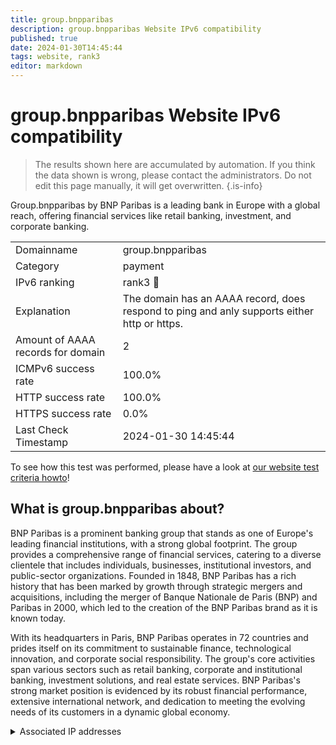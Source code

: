 ```yaml
---
title: group.bnpparibas
description: group.bnpparibas Website IPv6 compatibility
published: true
date: 2024-01-30T14:45:44
tags: website, rank3
editor: markdown
---
```


# group.bnpparibas Website IPv6 compatibility

> The results shown here are accumulated by automation. If you think the data shown is wrong, please contact the administrators. 
> Do not edit this page manually, it will get overwritten.
{.is-info}

Group.bnpparibas by BNP Paribas is a leading bank in Europe with a global reach, offering financial services like retail banking, investment, and corporate banking.


|   |   |
| - | - |
| Domainname | group.bnpparibas
| Category | payment |
| IPv6 ranking | rank3 :3rd_place_medal: |
| Explanation | The domain has an AAAA record, does respond to ping and anly supports either http or https. |
| Amount of AAAA records for domain | 2 |
| ICMPv6 success rate | 100.0%|
| HTTP success rate | 100.0% |
| HTTPS success rate | 0.0% |
| Last Check Timestamp | 2024-01-30 14:45:44 |

To see how this test was performed, please have a look at [our website test criteria howto](/howto/testcriteria/website)!


## What is group.bnpparibas about?
BNP Paribas is a prominent banking group that stands as one of Europe's leading financial institutions, with a strong global footprint. The group provides a comprehensive range of financial services, catering to a diverse clientele that includes individuals, businesses, institutional investors, and public-sector organizations. Founded in 1848, BNP Paribas has a rich history that has been marked by growth through strategic mergers and acquisitions, including the merger of Banque Nationale de Paris (BNP) and Paribas in 2000, which led to the creation of the BNP Paribas brand as it is known today.

With its headquarters in Paris, BNP Paribas operates in 72 countries and prides itself on its commitment to sustainable finance, technological innovation, and corporate social responsibility. The group's core activities span various sectors such as retail banking, corporate and institutional banking, investment solutions, and real estate services. BNP Paribas's strong market position is evidenced by its robust financial performance, extensive international network, and dedication to meeting the evolving needs of its customers in a dynamic global economy.



<details>
<summary>Associated IP addresses</summary>

2a02:26f0:280:198::176e

2a02:26f0:280:194::176e

2a02:26f0:1700:49b::176e

2a02:26f0:1700:481::176e

2a02:26f0:1700:19d::176e

2a02:26f0:1700:1ac::176e

</details>

